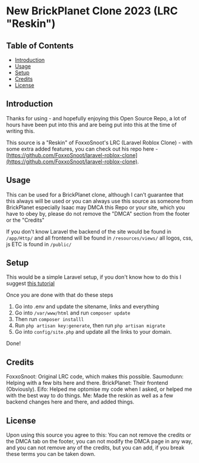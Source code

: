 # New BrickPlanet Clone 2023 (LRC "Reskin")

## Table of Contents
- [Introduction](#Inroduction)
- [Usage](#Usage)
- [Setup](#Setup)
- [Credits](#Credits)
- [License](#License)

## Introduction

Thanks for using - and hopefully enjoying this Open Source Repo, a lot of hours have been put into this and are being put into this at the time of writing this.

This source is a "Reskin" of FoxxoSnoot's LRC (Laravel Roblox Clone) - with some extra added features, you can check out his repo here - [https://github.com/FoxxoSnoot/laravel-roblox-clone](https://github.com/FoxxoSnoot/laravel-roblox-clone).

## Usage

This can be used for a BrickPlanet clone, although I can't guarantee that this always will be used or you can always use this source as someone from BrickPlanet especially Isaac may DMCA this Repo or your site, which you have to obey by, please do not remove the "DMCA" section from the footer or the "Credits"

If you don't know Laravel the backend of the site would be found in ```/app/Http/``` and all frontend will be found in ```/resources/views/``` all logos, css, js ETC is found in ```/public/```

## Setup

This would be a simple Laravel setup, if you don't know how to do this I suggest [this tutorial](https://www.rosehosting.com/blog/how-to-install-laravel-on-ubuntu-22-04/)

Once you are done with that do these steps

1. Go into .env and update the sitename, links and everything
2. Go into ```/var/www/html``` and run ```composer update```
3. Then run ```composer installl```
4. Run ```php artisan key:generate```, then run ```php artisan migrate```
5. Go into ```config/site.php``` and update all the links to your domain.

Done!

## Credits

FoxxoSnoot: Original LRC code, which makes this possible.
Saumodunn: Helping with a few bits here and there.
BrickPlanet: Their frontend (Obviously).
Eifo: Helped me optomise my code when I asked, or helped me with the best way to do things.
Me: Made the reskin as well as a few backend changes here and there, and added things.

## License

Upon using this source you agree to this: You can not remove the credits or the DMCA tab on the footer, you can not modify the DMCA page in any way, and you can not remove any of the credits, but you can add, if you break these terms you can be taken down.

